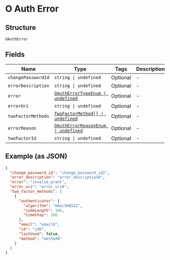 
# O Auth Error

## Structure

`OAuthError`

## Fields

| Name | Type | Tags | Description |
|  --- | --- | --- | --- |
| `changePasswordId` | `string \| undefined` | Optional | - |
| `errorDescription` | `string \| undefined` | Optional | - |
| `error` | [`OAuthErrorTypeEnum \| undefined`](../../doc/models/o-auth-error-type-enum.md) | Optional | - |
| `errorUri` | `string \| undefined` | Optional | - |
| `twoFactorMethods` | [`TwoFactorMethod[] \| undefined`](../../doc/models/two-factor-method.md) | Optional | - |
| `errorReason` | [`OAuthErrorReasonEnum \| undefined`](../../doc/models/o-auth-error-reason-enum.md) | Optional | - |
| `twoFactorId` | `string \| undefined` | Optional | - |

## Example (as JSON)

```json
{
  "change_password_id": "change_password_id2",
  "error_description": "error_description8",
  "error": "invalid_grant",
  "error_uri": "error_uri8",
  "two_factor_methods": [
    {
      "authenticator": {
        "algorithm": "HmacSHA512",
        "codeLength": 166,
        "timeStep": 208
      },
      "email": "email0",
      "id": "id6",
      "lastUsed": false,
      "method": "method0"
    }
  ]
}
```

